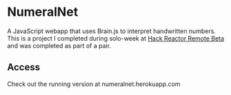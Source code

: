 # NumeralNet
A JavaScript webapp that uses Brain.js to interpret handwritten numbers.
This is a project I completed during solo-week at [Hack Reactor Remote Beta](http://www.hackreactor.com/remote-beta) and was completed as part of a pair.

## Access
Check out the running version at numeralnet.herokuapp.com
